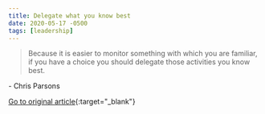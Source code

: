```yaml
---
title: Delegate what you know best
date: 2020-05-17 -0500
tags: [leadership]
---
```


> Because it is easier to monitor something with which you are familiar, if you have a choice you should delegate those activities you know best.

\- Chris Parsons

[Go to original article](https://getlighthouse.com/blog/andy-grove-quotes-leadership-high-output-management/){:target="_blank"}